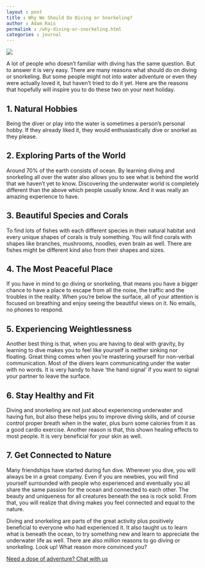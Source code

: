 ```yaml
---
layout : post
title : Why We Should Do Diving or Snorkeling?
author : Adam Rais
permalink : /why-diving-or-snorkeling.html
categories : journal 
---
```


<img src="https://i.imgur.com/UCUjdAk.jpg" class="img-responsive post-feat-img" />

A lot of people who doesn’t familiar with diving has the same question. But to answer it is very easy.
There are many reasons what should do on diving or snorkeling. But some people might not into water
adventure or even they were actually loved it, but haven’t tried to do it yet. Here are the reasons that
hopefully will inspire you to do these two on your next holiday.

## 1. Natural Hobbies
Being the diver or play into the water is sometimes a person’s personal hobby. If they already
liked it, they would enthusiastically dive or snorkel as they please.

## 2. Exploring Parts of the World
Around 70% of the earth consists of ocean. By learning diving and snorkeling all over the water
also allows you to see what is behind the world that we haven’t yet to know. Discovering the
underwater world is completely different than the above which people usually know. And it was
really an amazing experience to have.

## 3. Beautiful Species and Corals
To find lots of fishes with each different species in their natural habitat and every unique shapes
of corals is truly something. You will find corals with shapes like branches, mushrooms, noodles,
even brain as well. There are fishes might be different kind also from their shapes and sizes.

## 4. The Most Peaceful Place
If you have in mind to go diving or snorkeling, that means you have a bigger chance to have a
place to escape from all the noise, the traffic and the troubles in the reality. When you’re below
the surface, all of your attention is focused on breathing and enjoy seeing the beautiful views on
it. No emails, no phones to respond.

## 5. Experiencing Weightlessness
Another best thing is that, when you are having to deal with gravity, by learning to dive makes
you to feel like yourself is neither sinking nor floating. Great thing comes when you’re mastering
yourself for non-verbal communication. Most of the divers learn communicating under the
water with no words. It is very handy to have ‘the hand signal’ if you want to signal your partner
to leave the surface.

## 6. Stay Healthy and Fit
Diving and snorkeling are not just about experiencing underwater and having fun, but also these
helps you to improve diving skills, and of course control proper breath when in the water, plus
burn some calories from it as a good cardio exercise. Another reason is that, this shown healing
effects to most people. It is very beneficial for your skin as well.

## 7. Get Connected to Nature
Many friendships have started during fun dive. Wherever you dive, you will always be in a great
company. Even if you are newbies, you will find yourself surrounded with people who
experienced and eventually you all share the same passion for the ocean and connected to each
other. The beauty and uniqueness for all creatures beneath the sea is rock solid. From that, you
will realize that diving makes you feel connected and equal to the nature.

Diving and snorkeling are parts of the great activity plus positively beneficial to everyone who had
experienced it. It also taught us to learn what is beneath the ocean, to try something new and learn to
appreciate the underwater life as well. There are also million reasons to go diving or snorkeling. Look
up! What reason more convinced you?

<a href="https://web.whatsapp.com/send?phone={{site.wa}}&text=Hi%20E-Nyelam,%20i%20need%20info%20for%20dive%20spot" class="cta--in--page">Need a dose of adventure? Chat with us</a>
